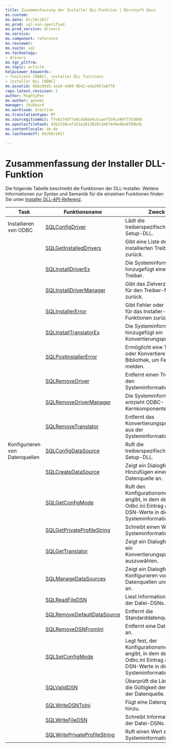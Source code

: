 ```yaml
---
title: Zusammenfassung der Installer DLL-Funktion | Microsoft Docs
ms.custom: 
ms.date: 01/19/2017
ms.prod: sql-non-specified
ms.prod_service: drivers
ms.service: 
ms.component: reference
ms.reviewer: 
ms.suite: sql
ms.technology:
- drivers
ms.tgt_pltfrm: 
ms.topic: article
helpviewer_keywords:
- functions [ODBC], installer DLL functions
- installer DLL [ODBC]
ms.assetid: 666c09d3-1e10-4d89-9b42-eda2957a87f0
caps.latest.revision: 5
author: MightyPen
ms.author: genemi
manager: jhubbard
ms.workload: Inactive
ms.translationtype: MT
ms.sourcegitcommit: f7e6274d77a9cdd4de6cbcaef559ca99f77b3608
ms.openlocfilehash: 42b2338cafa53a2813929c3d674d9ed0a9789bdb
ms.contentlocale: de-de
ms.lasthandoff: 09/09/2017

---
```

# <a name="installer-dll-function-summary"></a>Zusammenfassung der Installer DLL-Funktion
Die folgende Tabelle beschreibt die Funktionen der DLL-Installer. Weitere Informationen zur Syntax und Semantik für die einzelnen Funktionen finden Sie unter [Installer DLL-API-Referenz](../../../odbc/reference/syntax/installer-dll-api-reference-function.md).  
  
|Task|Funktionsname|Zweck|  
|----------|-------------------|-------------|  
|Installieren von ODBC|[SQLConfigDriver](../../../odbc/reference/syntax/sqlconfigdriver-function.md)|Lädt die treiberspezifischen-Setup-DLL.|  
||[SQLGetInstalledDrivers](../../../odbc/reference/syntax/sqlgetinstalleddrivers-function.md)|Gibt eine Liste der installierten Treiber zurück.|  
||[SQLInstallDriverEx](../../../odbc/reference/syntax/sqlinstalldriverex-function.md)|Die Systeminformationen hinzugefügt einen Treiber.|  
||[SQLInstallDriverManager](../../../odbc/reference/syntax/sqlinstalldrivermanager-function.md)|Gibt das Zielverzeichnis für den Treiber-Manager zurück.|  
||[SQLInstallerError](../../../odbc/reference/syntax/sqlinstallererror-function.md)|Gibt Fehler oder Status für das Installer-Funktionen zurück.|  
||[SQLInstallTranslatorEx](../../../odbc/reference/syntax/sqlinstalltranslatorex-function.md)|Die Systeminformationen hinzugefügt ein Konvertierungsprogramm.|  
||[SQLPostInstallerError](../../../odbc/reference/syntax/sqlpostinstallererror-function.md)|Ermöglicht eine Treiber oder Konvertierer Setup-Bibliothek, um Fehler zu melden.|  
||[SQLRemoveDriver](../../../odbc/reference/syntax/sqlremovedriver-function.md)|Entfernt einen Treiber aus den Systeminformationen.|  
||[SQLRemoveDriverManager](../../../odbc/reference/syntax/sqlremovedrivermanager-function.md)|Die Systeminformationen entzieht ODBC-Kernkomponenten.|  
||[SQLRemoveTranslator](../../../odbc/reference/syntax/sqlremovetranslator-function.md)|Entfernt das Konvertierungsprogramm aus der Systeminformationen.|  
|Konfigurieren von Datenquellen|[SQLConfigDataSource](../../../odbc/reference/syntax/sqlconfigdatasource-function.md)|Ruft die treiberspezifischen-Setup-DLL.|  
||[SQLCreateDataSource](../../../odbc/reference/syntax/sqlcreatedatasource-function.md)|Zeigt ein Dialogfeld zum Hinzufügen einer Datenquelle an.|  
||[SQLGetConfigMode](../../../odbc/reference/syntax/sqlgetconfigmode-function.md)|Ruft den Konfigurationsmodus, der angibt, in dem der Odbc.ini Eintrag auflisten DSN-Werte in die Systeminformationen ab.|  
||[SQLGetPrivateProfileString](../../../odbc/reference/syntax/sqlgetprivateprofilestring-function.md)|Schreibt einen Wert in die Systeminformationen.|  
||[SQLGetTranslator](../../../odbc/reference/syntax/sqlgettranslator-function.md)|Zeigt ein Dialogfeld, um ein Konvertierungsprogramm auszuwählen.|  
||[SQLManageDataSources](../../../odbc/reference/syntax/sqlmanagedatasources.md)|Zeigt ein Dialogfeld zum Konfigurieren von Datenquellen und Treiber an.|  
||[SQLReadFileDSN](../../../odbc/reference/syntax/sqlreadfiledsn-function.md)|Liest Informationen aus der Datei-DSNs.|  
||[SQLRemoveDefaultDataSource](../../../odbc/reference/syntax/sqlremovedefaultdatasource-function.md)|Entfernt die Standarddatenquelle an.|  
||[SQLRemoveDSNFromIni](../../../odbc/reference/syntax/sqlremovedsnfromini-function.md)|Entfernt eine Datenquelle an.|  
||[SQLSetConfigMode](../../../odbc/reference/syntax/sqlsetconfigmode-function.md)|Legt fest, der Konfigurationsmodus, der angibt, in dem der Odbc.ini Eintrag auflisten DSN-Werte in die Systeminformationen.|  
||[SQLValidDSN](../../../odbc/reference/syntax/sqlvaliddsn-function.md)|Überprüft die Länge und die Gültigkeit der Namen der Datenquelle.|  
||[SQLWriteDSNToIni](../../../odbc/reference/syntax/sqlwritedsntoini-function.md)|Fügt eine Datenquelle hinzu.|  
||[SQLWriteFileDSN](../../../odbc/reference/syntax/sqlwritefiledsn-function.md)|Schreibt Informationen in der Datei-DSNs.|  
||[SQLWritePrivateProfileString](../../../odbc/reference/syntax/sqlwriteprivateprofilestring-function.md)|Ruft einen Wert aus der Systeminformationen ab.|

